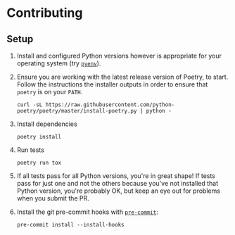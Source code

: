 # Contributing

## Setup

1. Install and configured Python versions however is appropriate for your operating system
   (try [`pyenv`](https://github.com/pyenv/pyenv)).
2. Ensure you are working with the latest release version of Poetry, to start. 
   Follow the instructions the installer outputs in order to ensure that `poetry` is on your `PATH`.

       curl -sL https://raw.githubusercontent.com/python-poetry/poetry/master/install-poetry.py | python -

3. Install dependencies

       poetry install

4. Run tests

       poetry run tox

5. If all tests pass for all Python versions, you're in great shape!
   If tests pass for just one and not the others because you've not installed that Python version, you're
   probably OK, but keep an eye out for problems when you submit the PR.

6. Install the git pre-commit hooks with [`pre-commit`](https://pre-commit.com/):

       pre-commit install --install-hooks
